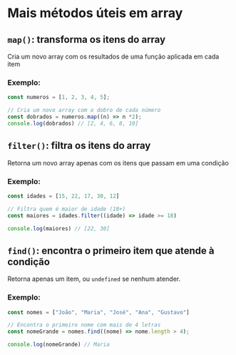 # Mais métodos úteis em array

## `map()`: transforma os itens do array

Cria um novo array com os resultados de uma função aplicada em cada item

### Exemplo:

```js
const numeros = [1, 2, 3, 4, 5];

// Cria um novo array com o dobro de cada número
const dobrados = numeros.map((n) => n *2); 
console.log(dobrados) // [2, 4, 6, 8, 10]
```

## `filter()`: filtra os itens do array

Retorna um novo array apenas com os itens que passam em uma condição

### Exemplo:

```js
const idades = [15, 22, 17, 30, 12]

// Filtra quem é maior de idade (18+)
const maiores = idades.filter((idade) => idade >= 18)

console.log(maiores) // [22, 30]
```

## `find()`: encontra o primeiro item que atende à condição

Retorna apenas um item, ou `undefined` se nenhum atender.

### Exemplo:

```js
const nomes = ["João", "Maria", "José", "Ana", "Gustavo"]

// Encontra o primeiro nome com mais de 4 letras
const nomeGrande = nomes.find((nome) => nome.length > 4);

console.log(nomeGrande) // Maria
```